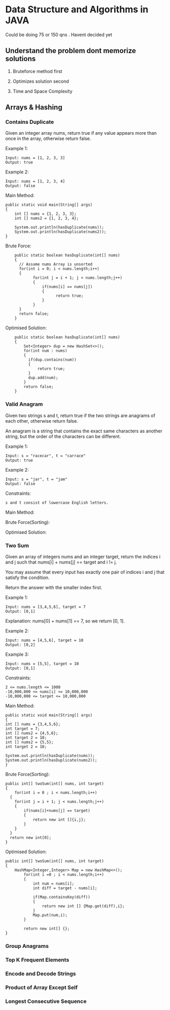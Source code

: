 # Data Structure and Algorithms in JAVA
Could be doing 75 or 150 qns . Havent decided yet
## Understand the problem dont memorize solutions

1.  Bruteforce method first

2.  Optimizes solution second 

3.  Time and Space Complexity

## Arrays & Hashing
### Contains Duplicate
Given an integer array nums, return true if any value appears more than once in the array,
otherwise return false.

Example 1:

 	Input: nums = [1, 2, 3, 3]
	Output: true
Example 2:

	Input: nums = [1, 2, 3, 4]
	Output: false

Main Method:

    public static void main(String[] args)
	{
		int [] nums = {1, 2, 3, 3};
		int [] nums2 = {1, 2, 3, 4};
		
		System.out.println(hasDuplicate(nums));
		System.out.println(hasDuplicate(nums2));
	}


Brute Force:

        public static boolean hasDuplicate(int[] nums)
        {
          // Assume nums Array is unsorted
     	  for(int i = 0; i < nums.length;i++)
      	  {
            	for(int j = i + 1; j < nums.length;j++)
             	{
                	if(nums[i] == nums[j])
              		{
                    	  return true;
              		}
             	}
          }
          return false;
        }        
    
             
Optimised Solution: 

        public static boolean hasDuplicate(int[] nums)
        {
            Set<Integer> dup = new HashSet<>();
            for(int num : nums)
            {
              if(dup.contains(num))
              {
                  return true;
              }
              dup.add(num);
            }
            return false;
        }
    

### Valid Anagram
Given two strings s and t, return true if the two strings are anagrams of each other, otherwise return false.

An anagram is a string that contains the exact same characters as another string, but the order of the characters can be different.

Example 1: 

	Input: s = "racecar", t = "carrace"
	Output: true

Example 2:

	Input: s = "jar", t = "jam"
	Output: false

Constraints: 

	s and t consist of lowercase English letters.

Main Method:

Brute Force(Sorting):

Optimised Solution:


### Two Sum

Given an array of integers nums and an integer target, return the indices i and j such that nums[i] + nums[j] == target and i != j.

You may assume that every input has exactly one pair of indices i and j that satisfy the condition.

Return the answer with the smaller index first.

Example 1:

	Input: nums = [3,4,5,6], target = 7
	Output: [0,1]
Explanation: nums[0] + nums[1] == 7, so we return [0, 1].

Example 2:

	Input: nums = [4,5,6], target = 10
	Output: [0,2]

Example 3: 

	Input: nums = [5,5], target = 10
	Output: [0,1]


Constraints: 

	2 <= nums.length <= 1000
	-10,000,000 <= nums[i] <= 10,000,000
	-10,000,000 <= target <= 10,000,000

Main Method:

	public static void main(String[] args)
	{
	int [] nums = {3,4,5,6};
	int target = 7;
	int [] nums2 = {4,5,6};
 	int target 2 = 10;
  	int [] nums2 = {5,5};
 	int target 2 = 10;
	
	System.out.println(hasDuplicate(nums));
	System.out.println(hasDuplicate(nums2));
	}

Brute Force(Sorting):

	public int[] twoSum(int[] nums, int target) 
    {
    	for(int i = 0 ; i < nums.length;i++)
      {
        for(int j = i + 1; j < nums.length;j++)
        {
            if(nums[i]+nums[j] == target)
            {
                return new int []{i,j};
            }
        }
      }
      return new int[0];  
    }

Optimised Solution:

	public int[] twoSum(int[] nums, int target) 
    {
		HashMap<Integer,Integer> Map = new HashMap<>();
	        for(int i =0 ; i < nums.length;i++)
	        {
	            int num = nums[i];
	            int diff = target - nums[i];
	
	            if(Map.containsKey(diff))
	            {
	                return new int [] {Map.get(diff),i};
	            }
	            Map.put(num,i); 
	        } 
	
	        return new int[] {}; 
	}


### Group Anagrams
### Top K Frequent Elements 
### Encode and Decode Strings 
### Product of Array Except Self 
### Longest Consecutive Sequence  










